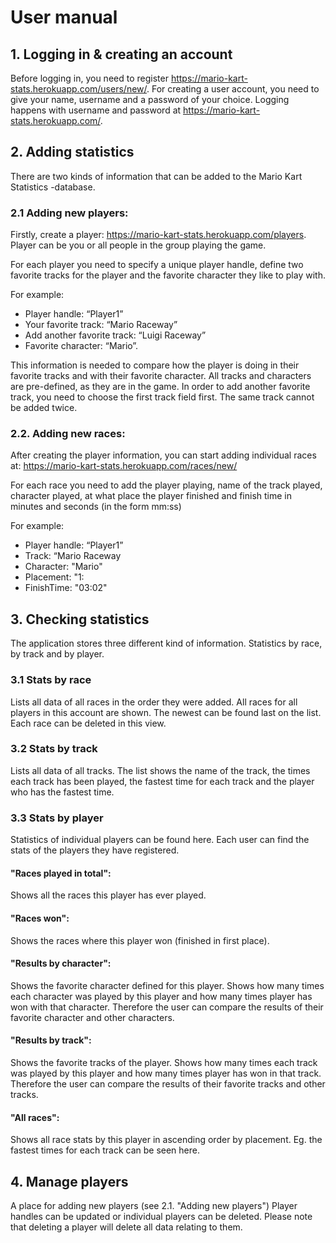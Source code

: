 # User manual

## 1. Logging in & creating an account

Before logging in, you need to register https://mario-kart-stats.herokuapp.com/users/new/. For creating a user account, you need to give your name, username and a password of your choice. 
Logging happens with username and password at https://mario-kart-stats.herokuapp.com/.

## 2. Adding statistics

There are two kinds of information that can be added to the Mario Kart Statistics -database. 

### 2.1 Adding new players:
 
Firstly, create a player: https://mario-kart-stats.herokuapp.com/players. Player can be you or all people in the group playing the game. 

For each player you need to specify a unique player handle, define two favorite tracks for the player and the favorite character they like to play with.

For example:

- Player handle: “Player1”
- Your favorite track: “Mario Raceway”
- Add another favorite track: “Luigi Raceway”
- Favorite character: “Mario”. 

This information is needed to compare how the player is doing in their favorite tracks and with their favorite character. All tracks and characters are pre-defined, as they are in the game. In order to add another favorite track, you need to choose the first track field first. The same track cannot be added twice. 

### 2.2. Adding new races: 

After creating the player information, you can start adding individual races at: https://mario-kart-stats.herokuapp.com/races/new/

For each race you need to add the player playing, name of the track played, character played, at what place the player finished and finish time in minutes and seconds (in the form mm:ss)

For example:

- Player handle: “Player1”
- Track: “Mario Raceway
- Character: "Mario"
- Placement: "1:
- FinishTime: "03:02"


## 3. Checking statistics 

The application stores three different kind of information. Statistics by race, by track and by player. 

### 3.1 Stats by race

Lists all data of all races in the order they were added. All races for all players in this account are shown. The newest can be found last on the list. Each race can be deleted in this view. 

### 3.2 Stats by track

Lists all data of all tracks. The list shows the name of the track, the times each track has been played, the fastest time for each track and the player who has the fastest time. 

### 3.3 Stats by player

Statistics of individual players can be found here. Each user can find the stats of the players they have registered. 

#### "Races played in total":
Shows all the races this player has ever played.

#### "Races won":
Shows the races where this player won (finished in first place).

#### "Results by character":
Shows the favorite character defined for this player. Shows how many times each character was played by this player and how many times player has won with that character. Therefore the user can compare the results of their favorite character and other characters.

#### "Results by track":
Shows the favorite tracks of the player. Shows how many times each track was played by this player and how many times player has won in that track. Therefore the user can compare the results of their favorite tracks and other tracks.

#### "All races":
Shows all race stats by this player in ascending order by placement. Eg. the fastest times for each track can be seen here. 

## 4. Manage players

A place for adding new players (see 2.1. "Adding new players")
Player handles can be updated or individual players can be deleted. Please note that deleting a player will delete all data relating to them.
